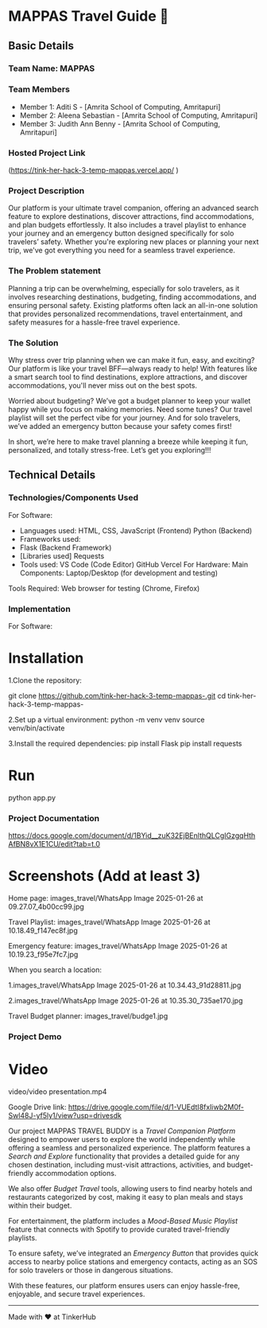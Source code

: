 # MAPPAS Travel Guide 🎯


## Basic Details
### Team Name: MAPPAS


### Team Members
- Member 1: Aditi S - [Amrita School of Computing, Amritapuri]
- Member 2: Aleena Sebastian - [Amrita School of Computing, Amritapuri]
- Member 3: Judith Ann Benny - [Amrita School of Computing, Amritapuri]

### Hosted Project Link
(https://tink-her-hack-3-temp-mappas.vercel.app/ )


### Project Description
Our platform is your ultimate travel companion, offering an advanced search feature to explore destinations, discover attractions, find accommodations, and plan budgets effortlessly. It also includes a travel playlist to enhance your journey and an emergency button designed specifically for solo travelers’ safety. Whether you're exploring new places or planning your next trip, we've got everything you need for a seamless travel experience.

### The Problem statement
Planning a trip can be overwhelming, especially for solo travelers, as it involves researching destinations, budgeting, finding accommodations, and ensuring personal safety. Existing platforms often lack an all-in-one solution that provides personalized recommendations, travel entertainment, and safety measures for a hassle-free travel experience.

### The Solution
Why stress over trip planning when we can make it fun, easy, and exciting? Our platform is like your travel BFF—always ready to help! With features like a smart search tool to find destinations, explore attractions, and discover accommodations, you'll never miss out on the best spots.

Worried about budgeting? We’ve got a budget planner to keep your wallet happy while you focus on making memories. Need some tunes? Our travel playlist will set the perfect vibe for your journey. And for solo travelers, we’ve added an emergency button because your safety comes first!

In short, we’re here to make travel planning a breeze while keeping it fun, personalized, and totally stress-free. Let’s get you exploring!!!

## Technical Details
### Technologies/Components Used
For Software:
- Languages used:
  HTML, CSS, JavaScript (Frontend)
  Python (Backend)
- Frameworks used:
- Flask (Backend Framework)
- [Libraries used]
Requests 
- Tools used:
VS Code (Code Editor)
GitHub
Vercel
For Hardware:
Main Components:
Laptop/Desktop (for development and testing)

Tools Required:
Web browser for testing (Chrome, Firefox)

### Implementation
For Software:
# Installation
1.Clone the repository:

git clone https://github.com/tink-her-hack-3-temp-mappas-.git
cd tink-her-hack-3-temp-mappas-

2.Set up a virtual environment:
python -m venv venv
source venv/bin/activate  

3.Install the required dependencies:
pip install Flask
pip install requests

# Run
python app.py

### Project Documentation
https://docs.google.com/document/d/1BYid__zuK32EjBEnlthQLCgIGzgqHthAfBN8vX1E1CU/edit?tab=t.0

# Screenshots (Add at least 3)

Home page:
images_travel/WhatsApp Image 2025-01-26 at 09.27.07_4b00cc99.jpg

Travel Playlist:
images_travel/WhatsApp Image 2025-01-26 at 10.18.49_f147ec8f.jpg


Emergency feature:
images_travel/WhatsApp Image 2025-01-26 at 10.19.23_f95e7fc7.jpg



When you search a location:

1.images_travel/WhatsApp Image 2025-01-26 at 10.34.43_91d28811.jpg

2.images_travel/WhatsApp Image 2025-01-26 at 10.35.30_735ae170.jpg

Travel Budget planner:
images_travel/budge1.jpg


### Project Demo
# Video
video/video presentation.mp4

Google Drive link: https://drive.google.com/file/d/1-VUEdtI8fxIiwb2M0f-Swl48J-yf5ly1/view?usp=drivesdk 


Our project MAPPAS TRAVEL BUDDY is a *Travel Companion Platform* designed to empower users to explore the world independently while offering a seamless and personalized experience. The platform features a *Search and Explore* functionality that provides a detailed guide for any chosen destination, including must-visit attractions, activities, and budget-friendly accommodation options.  

We also offer *Budget Travel* tools, allowing users to find nearby hotels and restaurants categorized by cost, making it easy to plan meals and stays within their budget.  

For entertainment, the platform includes a *Mood-Based Music Playlist* feature that connects with Spotify to provide curated travel-friendly playlists.  

To ensure safety, we’ve integrated an *Emergency Button* that provides quick access to nearby police stations and emergency contacts, acting as an SOS for solo travelers or those in dangerous situations.  

With these features, our platform ensures users can enjoy hassle-free, enjoyable, and secure travel experiences.

---
Made with ❤️ at TinkerHub
